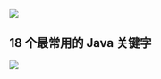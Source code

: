 ![](Pasted%20image%2020240112135755.png)

## 18 个最常用的 Java 关键字

![](Pasted%20image%2020240112135818.png)
